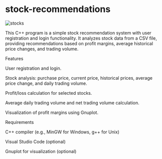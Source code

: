 # stock-recommendations
![stocks](https://github.com/Umanginigam/stock-recommendations/assets/125351370/fe3d3f0a-0a64-42d3-a089-5a54deba9b45)

This C++ program is a simple stock recommendation system with user registration and login functionality. It analyzes stock data from a CSV file, providing recommendations based on profit margins, average historical price changes, and trading volume.

Features

User registration and login.

Stock analysis: purchase price, current price, historical prices, average price change, and daily trading volume.

Profit/loss calculation for selected stocks.

Average daily trading volume and net trading volume calculation.

Visualization of profit margins using Gnuplot.

Requirements

C++ compiler (e.g., MinGW for Windows, g++ for Unix)

Visual Studio Code (optional)

Gnuplot for visualization (optional)

